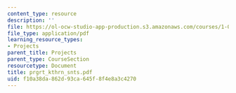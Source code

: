```yaml
---
content_type: resource
description: ''
file: https://ol-ocw-studio-app-production.s3.amazonaws.com/courses/1-054-mechanics-and-design-of-concrete-structures-spring-2004/f10a38da862d93ca645f8f4e8a3c4270_prgrt_kthrn_snts.pdf
file_type: application/pdf
learning_resource_types:
- Projects
parent_title: Projects
parent_type: CourseSection
resourcetype: Document
title: prgrt_kthrn_snts.pdf
uid: f10a38da-862d-93ca-645f-8f4e8a3c4270
---
```

